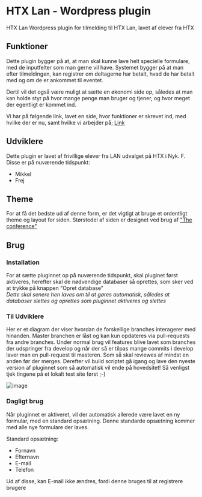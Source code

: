 # HTX Lan - Wordpress plugin
HTX Lan Wordpress plugin for tilmelding til HTX Lan, lavet af elever fra HTX

## Funktioner
Dette plugin bygger på at, at man skal kunne lave helt specielle formulare, med de inputfelter som man gerne vil have.
Systemet bygger på at man efter tilmeldingen, kan registrer om deltagerne har betalt, hvad de har betalt med og om de er ankommet til eventet.

Dertil vil det også være muligt at sætte en økonomi side op, således at man kan holde styr på hvor mange penge man bruger og tjener, og hvor meget der egentligt er kommet ind.

Vi har på følgende link, lavet en side, hvor funktioner er skrevet ind, med hvilke der er nu, samt hvilke vi arbejder på; [Link](https://htx-lan.github.io/WPPlugin-HTXLan/pages#main-plugin-side)

## Udviklere
Dette plugin er lavet af frivillige elever fra LAN udvalget på HTX i Nyk. F.
<br>Disse er på nuværende tidspunkt:
- Mikkel
- Frej

## Theme
For at få det bedste ud af denne form, er det vigtigt at bruge et ordentligt theme og layout for siden.
Størstedel af siden er designet ved brug af ["The conference"](https://da.wordpress.org/themes/the-conference/)

## Brug
### Installation
For at sætte pluginnet op på nuværende tidspunkt, skal pluginet først aktiveres, herefter skal de nødvendige databaser så oprettes, som sker ved at trykke på knappen "Opret database"
<br> *Dette skal senere hen laves om til at gøres automatisk, således at databaser slettes og oprettes som pluginnet aktiveres og slettes*

### Til Udviklere
Her er et diagram der viser hvordan de forskellige branches interagerer med hinanden. Master branchen er låst og kan kun opdateres via pull-requests fra andre branches. Under normal brug vil features blive lavet som branches der udspringer fra develop og når der så er tilpas mange commits i develop laver man en pull-request til masteren. Som så skal reviewes af mindst en anden før der merges. Derefter vil build scriptet gå igang og lave den nyeste version af pluginnet som så automatisk vil ende på hovedsitet! Så venligst tjek tingene på et lokalt test site først ;-)

![image](https://cdn.discordapp.com/attachments/618321740757467147/748956668137570385/unknown.png)


### Dagligt brug
Når pluginnet er aktiveret, vil der automatisk allerede være lavet en ny formular, med en standard opsætning. Denne standarde opsætning kommer med alle nye formulare der laves. 

Standard opsætning:
- Fornavn
- Efternavn
- E-mail
- Telefon

Ud af disse, kan E-mail ikke ændres, fordi denne bruges til at registrere brugere
